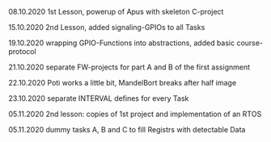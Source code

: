 

08.10.2020	1st Lesson, powerup of Apus with skeleton C-project

15.10.2020	2nd Lesson, added signaling-GPIOs to all Tasks

19.10.2020	wrapping GPIO-Functions into abstractions, added basic course-protocol

21.10.2020	separate FW-projects for part A and B of the first assignment

22.10.2020	Poti works a little bit, MandelBort breaks after half image

23.10.2020	separate INTERVAL defines for every Task

05.11.2020	2nd lesson: copies of 1st project and implementation of an RTOS

05.11.2020	dummy tasks A, B and C to fill Registrs with detectable Data

